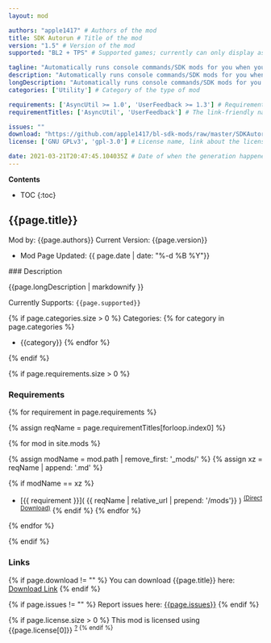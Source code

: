 ```yaml
---
layout: mod

authors: "apple1417" # Authors of the mod
title: SDK Autorun # Title of the mod
version: "1.5" # Version of the mod
supported: "BL2 + TPS" # Supported games; currently can only display as "BL2", "BL2 + TPS", or "TPS"

tagline: "Automatically runs console commands/SDK mods for you when you reach the main menu." # A short description of the mod itself.
description: "Automatically runs console commands/SDK mods for you when you reach the main menu." # This is set in order to keep the SEO proper
longDescription: "Automatically runs console commands/SDK mods for you when you reach the main menu. Configurable entirely through an in game menu.\n\nNote that if you get stuck in a crash loop, you can disable this by deleting the `settings.json` that gets created in the mod directory." # Description of what the mod can do
categories: ['Utility'] # Category of the type of mod

requirements: ['AsyncUtil >= 1.0', 'UserFeedback >= 1.3'] # Requirements for the given mod
requirementTitles: ['AsyncUtil', 'UserFeedback'] # The link-friendly name of the requirements

issues: ""
download: "https://github.com/apple1417/bl-sdk-mods/raw/master/SDKAutorun/SDKAutorun.zip"
license: ['GNU GPLv3', 'gpl-3.0'] # License name, link about the license from https://choosealicense.com/

date: 2021-03-21T20:47:45.104035Z # Date of when the generation happened (?)
---
```

**Contents**
* TOC
{:toc}

## {{page.title}}

Mod by: {{page.authors}}
Current Version: {{page.version}}
  - Mod Page Updated: {{ page.date | date: "%-d %B %Y"}}

<p></p>
### Description

{{page.longDescription | markdownify }}

Currently Supports: `{{page.supported}}`

{% if page.categories.size > 0 %}
Categories:
{% for category in page.categories %}
  * {{category}}
{% endfor %}
<p></p>
{% endif %}

{% if page.requirements.size > 0 %}
### Requirements

{% for requirement in page.requirements %}

{% assign reqName = page.requirementTitles[forloop.index0] %}

{% for mod in site.mods %}

{% assign modName = mod.path | remove_first: '_mods/' %}
{% assign xz = reqName | append: '.md' %}

{% if modName == xz %}
* [{{ requirement }}]( {{ reqName | relative_url | prepend: '/mods'}} ) <sup>[(Direct Download)]({{mod.download}})</sup>
{% endif %}
{% endfor %}

{% endfor %}
<p></p>
{% endif %}

### Links

{% if page.download != "" %}
You can download {{page.title}} here: [Download Link]({{page.download}})
{% endif %}

{% if page.issues != "" %}
Report issues here: [{{page.issues}}]({{page.issues}})
{% endif %}

{% if page.license.size > 0 %}
This mod is licensed using {{page.license[0]}} <sup>[?](https://choosealicense.com/licenses/{{page.license[1]}})
{% endif %}